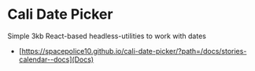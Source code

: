 # Cali Date Picker

Simple 3kb React-based headless-utilities to work with dates

- [https://spacepolice10.github.io/cali-date-picker/?path=/docs/stories-calendar--docs](Docs)
